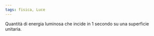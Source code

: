 ```yaml
---
tags: fisica, Luce
---
```

Quantità di energia luminosa che incide in 1 secondo su una superficie unitaria.
